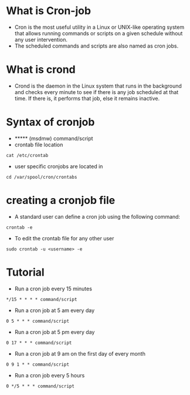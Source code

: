 # What is Cron-job
- Cron is the most useful utility in a Linux or UNIX-like operating system that allows running commands or scripts on a given schedule without any user intervention.
- The scheduled commands and scripts are also named as cron jobs.

# What is crond
- Crond is the daemon in the Linux system that runs in the background and checks every minute to see if there is any job scheduled at that time. If there is, it performs that job, else it remains inactive.

# Syntax of cronjob
- ***** (msdmw) command/script
- crontab file location
```
cat /etc/crontab
```
- user specific cronjobs are located in
```
cd /var/spool/cron/crontabs
```
# creating a cronjob file
- A standard user can define a cron job using the following command:
```
crontab -e
```
- To edit the crontab file for any other user
```
sudo crontab -u <username> -e
```
# Tutorial 
- Run a cron job every 15 minutes
```
*/15 * * * * command/script
```
- Run a cron job at 5 am every day
```
0 5 * * * command/script
```
- Run a cron job at 5 pm every day
```
0 17 * * * command/script
```
- Run a cron job at 9 am on the first day of every month
```
0 9 1 * * command/script
```
- Run a cron job every 5 hours
```
0 */5 * * * command/script
```

